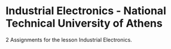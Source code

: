 # Industrial Electronics - National Technical University of Athens
2 Assignments for the lesson Industrial Electronics.
